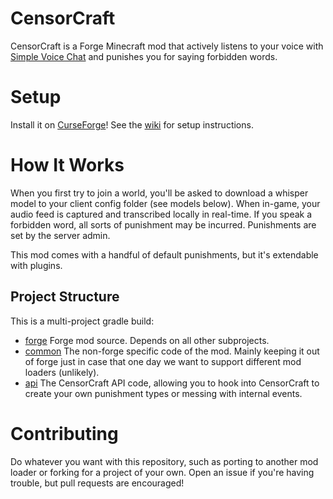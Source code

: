 # CensorCraft

CensorCraft is a Forge Minecraft mod that actively listens to your voice with [Simple Voice Chat](https://www.curseforge.com/minecraft/mc-mods/simple-voice-chat) and punishes you for saying forbidden words.

# Setup

Install it on [CurseForge](https://www.curseforge.com/minecraft/mc-mods/censorcraft)! See the [wiki](https://github.com/FreshSupaSulley/CensorCraft/wiki) for setup instructions.

# How It Works
When you first try to join a world, you'll be asked to download a whisper model to your client config folder (see models below). When in-game, your audio feed is captured and transcribed locally in real-time. If you speak a forbidden word, all sorts of punishment may be incurred. Punishments are set by the server admin.

This mod comes with a handful of default punishments, but it's extendable with plugins.

## Project Structure

This is a multi-project gradle build:

- [forge](./forge)
Forge mod source. Depends on all other subprojects.
- [common](./common)
The non-forge specific code of the mod. Mainly keeping it out of forge just in case that one day we want to support different mod loaders (unlikely).
- [api](./api)
The CensorCraft API code, allowing you to hook into CensorCraft to create your own punishment types or messing with internal events.

# Contributing

Do whatever you want with this repository, such as porting to another mod loader or forking for a project of your own. Open an issue if you're having trouble, but pull requests are encouraged!
